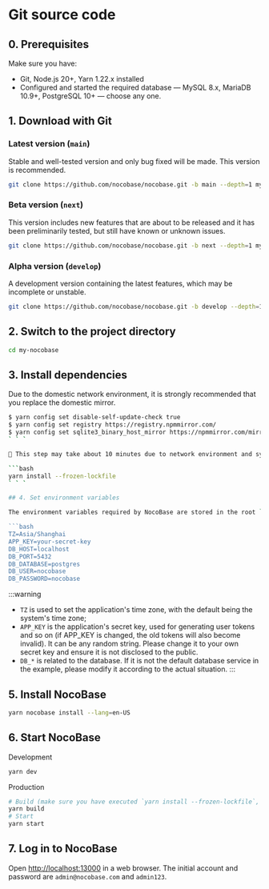 # Git source code

## 0. Prerequisites

Make sure you have:

- Git, Node.js 20+, Yarn 1.22.x installed
- Configured and started the required database &mdash; MySQL 8.x, MariaDB 10.9+, PostgreSQL 10+ &mdash; choose any one.

## 1. Download with Git

### Latest version (`main`)

Stable and well-tested version and only bug fixed will be made. This version is recommended.

```bash
git clone https://github.com/nocobase/nocobase.git -b main --depth=1 my-nocobase
```

### Beta version (`next`)

This version includes new features that are about to be released and it has been preliminarily tested, but still have known or unknown issues.

```bash
git clone https://github.com/nocobase/nocobase.git -b next --depth=1 my-nocobase
```

### Alpha version (`develop`)

A development version containing the latest features, which may be incomplete or unstable.

```bash
git clone https://github.com/nocobase/nocobase.git -b develop --depth=1 my-nocobase
```

## 2. Switch to the project directory

```bash
cd my-nocobase
```

## 3. Install dependencies

Due to the domestic network environment, it is strongly recommended that you replace the domestic mirror.

```bash
$ yarn config set disable-self-update-check true
$ yarn config set registry https://registry.npmmirror.com/
$ yarn config set sqlite3_binary_host_mirror https://npmmirror.com/mirrors/sqlite3/
` ` `

📢 This step may take about 10 minutes due to network environment and system configuration.

```bash
yarn install --frozen-lockfile
` ` `

## 4. Set environment variables

The environment variables required by NocoBase are stored in the root `.env` file, modify the environment variables according to the actual situation, if you don't know how to change them, [click here for environment variables description](../env.md), or you can leave it as default.

```bash
TZ=Asia/Shanghai
APP_KEY=your-secret-key
DB_HOST=localhost
DB_PORT=5432
DB_DATABASE=postgres
DB_USER=nocobase
DB_PASSWORD=nocobase
```

:::warning

- `TZ` is used to set the application's time zone, with the default being the system's time zone;
- `APP_KEY` is the application's secret key, used for generating user tokens and so on (if APP_KEY is changed, the old tokens will also become invalid). It can be any random string. Please change it to your own secret key and ensure it is not disclosed to the public.
- `DB_*` is related to the database. If it is not the default database service in the example, please modify it according to the actual situation.
  :::

## 5. Install NocoBase

```bash
yarn nocobase install --lang=en-US
```

## 6. Start NocoBase

Development

```bash
yarn dev
```

Production

```bash
# Build (make sure you have executed `yarn install --frozen-lockfile`, note that it does not include `--production`)
yarn build
# Start
yarn start
```

## 7. Log in to NocoBase

Open [http://localhost:13000](http://localhost:13000) in a web browser. The initial account and password are `admin@nocobase.com` and `admin123`.
